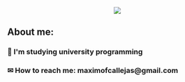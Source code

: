 <p align="center">
  <img src="https://github.com/MaximoFC/MaximoFC/assets/109539070/34b8be5c-2eb4-4fd8-8a7f-d2cff8dcfb92">
</p>



<h2>About me:</h2>
<h3>🌱 I'm studying university programming</h3>
<h3>✉ How to reach me: maximofcallejas@gmail.com</h3>
